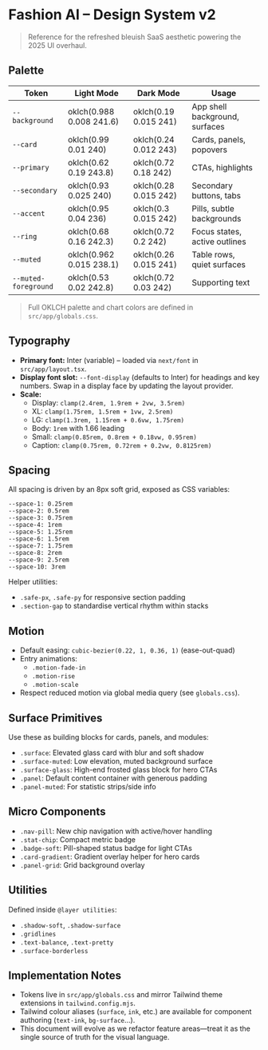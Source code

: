 # Fashion AI – Design System v2

> Reference for the refreshed bleuish SaaS aesthetic powering the 2025 UI overhaul.

## Palette

| Token | Light Mode | Dark Mode | Usage |
| --- | --- | --- | --- |
| `--background` | oklch(0.988 0.008 241.6) | oklch(0.19 0.015 241) | App shell background, surfaces |
| `--card` | oklch(0.99 0.01 240) | oklch(0.24 0.012 243) | Cards, panels, popovers |
| `--primary` | oklch(0.62 0.19 243.8) | oklch(0.72 0.18 242) | CTAs, highlights |
| `--secondary` | oklch(0.93 0.025 240) | oklch(0.28 0.015 242) | Secondary buttons, tabs |
| `--accent` | oklch(0.95 0.04 236) | oklch(0.3 0.015 242) | Pills, subtle backgrounds |
| `--ring` | oklch(0.68 0.16 242.3) | oklch(0.72 0.2 242) | Focus states, active outlines |
| `--muted` | oklch(0.962 0.015 238.1) | oklch(0.26 0.015 241) | Table rows, quiet surfaces |
| `--muted-foreground` | oklch(0.53 0.02 242.8) | oklch(0.72 0.03 242) | Supporting text |

> Full OKLCH palette and chart colors are defined in `src/app/globals.css`.

## Typography

- **Primary font:** Inter (variable) – loaded via `next/font` in `src/app/layout.tsx`.
- **Display font slot:** `--font-display` (defaults to Inter) for headings and key numbers. Swap in a display face by updating the layout provider.
- **Scale:**
  - Display: `clamp(2.4rem, 1.9rem + 2vw, 3.5rem)`
  - XL: `clamp(1.75rem, 1.5rem + 1vw, 2.5rem)`
  - LG: `clamp(1.3rem, 1.15rem + 0.6vw, 1.75rem)`
  - Body: `1rem` with 1.66 leading
  - Small: `clamp(0.85rem, 0.8rem + 0.18vw, 0.95rem)`
  - Caption: `clamp(0.75rem, 0.72rem + 0.2vw, 0.8125rem)`

## Spacing

All spacing is driven by an 8px soft grid, exposed as CSS variables:

```
--space-1: 0.25rem
--space-2: 0.5rem
--space-3: 0.75rem
--space-4: 1rem
--space-5: 1.25rem
--space-6: 1.5rem
--space-7: 1.75rem
--space-8: 2rem
--space-9: 2.5rem
--space-10: 3rem
```

Helper utilities:

- `.safe-px`, `.safe-py` for responsive section padding
- `.section-gap` to standardise vertical rhythm within stacks

## Motion

- Default easing: `cubic-bezier(0.22, 1, 0.36, 1)` (ease-out-quad)
- Entry animations:
  - `.motion-fade-in`
  - `.motion-rise`
  - `.motion-scale`
- Respect reduced motion via global media query (see `globals.css`).

## Surface Primitives

Use these as building blocks for cards, panels, and modules:

- `.surface`: Elevated glass card with blur and soft shadow
- `.surface-muted`: Low elevation, muted background surface
- `.surface-glass`: High-end frosted glass block for hero CTAs
- `.panel`: Default content container with generous padding
- `.panel-muted`: For statistic strips/side info

## Micro Components

- `.nav-pill`: New chip navigation with active/hover handling
- `.stat-chip`: Compact metric badge
- `.badge-soft`: Pill-shaped status badge for light CTAs
- `.card-gradient`: Gradient overlay helper for hero cards
- `.panel-grid`: Grid background overlay

## Utilities

Defined inside `@layer utilities`:

- `.shadow-soft`, `.shadow-surface`
- `.gridlines`
- `.text-balance`, `.text-pretty`
- `.surface-borderless`

## Implementation Notes

- Tokens live in `src/app/globals.css` and mirror Tailwind theme extensions in `tailwind.config.mjs`.
- Tailwind colour aliases (`surface`, `ink`, etc.) are available for component authoring (`text-ink`, `bg-surface`...).
- This document will evolve as we refactor feature areas—treat it as the single source of truth for the visual language.
